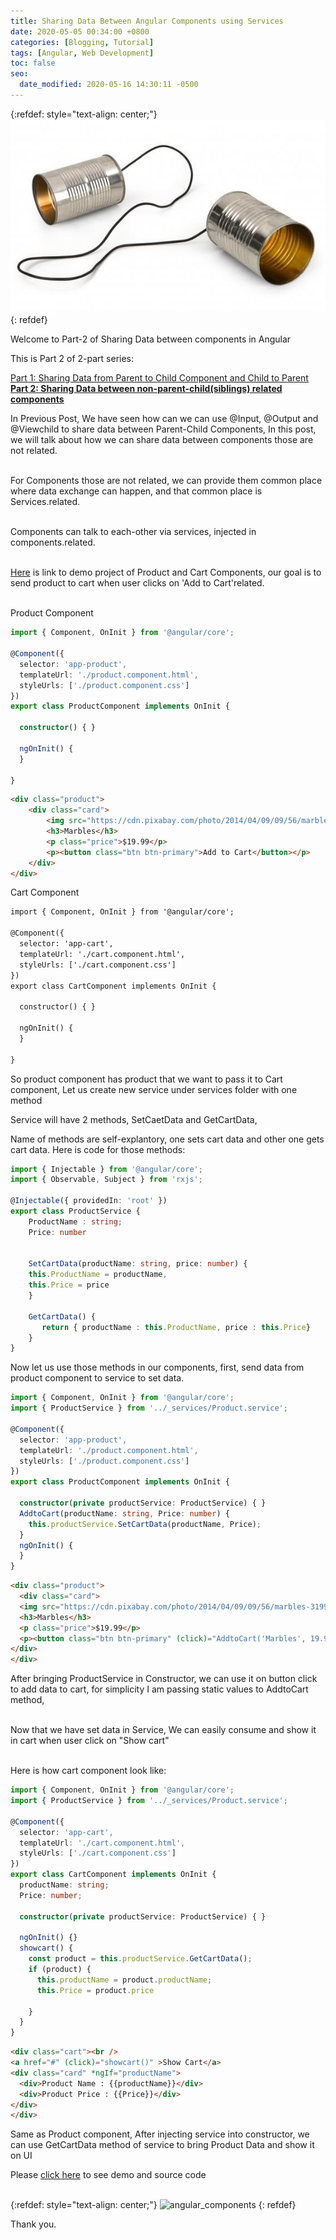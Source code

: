 ```yaml
---
title: Sharing Data Between Angular Components using Services
date: 2020-05-05 00:34:00 +0800
categories: [Blogging, Tutorial]
tags: [Angular, Web Development]
toc: false
seo:
  date_modified: 2020-05-16 14:30:11 -0500
---
```

{:refdef: style="text-align: center;"}
![upload-image](/assets/img/commons/Angular_Components.jpg)
{: refdef}

Welcome to Part-2 of Sharing Data between components in Angular <br> 

This is Part 2 of 2-part series:        <br>


[Part 1: Sharing Data from Parent to Child Component and Child to Parent](http://pushpk.com/posts/Sharing-Data-Between-Angular-Components/)
**[Part 2: Sharing Data between non-parent-child(siblings) related components](http://pushpk.com/posts/Sharing-Data-Between-Angular-Components-2/)**    


In Previous Post, We have seen how can we can use @Input, @Output and @Viewchild to share data between Parent-Child Components, In this post, we will talk about how we can share data between components those are not related. <br><br>

For Components those are not related, we can provide them common place where data exchange can happen, and that common place is Services.related. <br><br>

Components can talk to each-other via services, injected in components.related. <br><br>

[Here](https://stackblitz.com/edit/angular-communicating-between-components-using-services) is link to demo project of Product and Cart Components, our goal is to send product to cart when user clicks on 'Add to Cart'related. <br><br>

Product Component

```typescript
import { Component, OnInit } from '@angular/core';

@Component({
  selector: 'app-product',
  templateUrl: './product.component.html',
  styleUrls: ['./product.component.css']
})
export class ProductComponent implements OnInit {

  constructor() { }

  ngOnInit() {
  }

}
```

```html
<div class="product">
	<div class="card">
		<img src="https://cdn.pixabay.com/photo/2014/04/09/09/56/marbles-319938_960_720.jpg" alt="Denim Jeans" style="width:100%">
		<h3>Marbles</h3>
		<p class="price">$19.99</p>
		<p><button class="btn btn-primary">Add to Cart</button></p>
	</div>
</div>
```

Cart Component

```html
import { Component, OnInit } from '@angular/core';

@Component({
  selector: 'app-cart',
  templateUrl: './cart.component.html',
  styleUrls: ['./cart.component.css']
})
export class CartComponent implements OnInit {

  constructor() { }

  ngOnInit() {
  }

}
```

So product component has  product that we want to pass it to Cart component, Let us create new service under services folder with one method

Service will have 2 methods, SetCaetData and GetCartData, 

Name of methods are self-explantory, one sets cart data and other one gets cart data. Here is code for those methods:

```typescript
import { Injectable } from '@angular/core';
import { Observable, Subject } from 'rxjs';

@Injectable({ providedIn: 'root' })
export class ProductService {
    ProductName : string;
    Price: number


    SetCartData(productName: string, price: number) {
    this.ProductName = productName,
    this.Price = price
    }

    GetCartData() {
       return { productName : this.ProductName, price : this.Price}
    }
}
```

Now let us use those methods in our components, first, send data from product component to service to set data.

```typescript
import { Component, OnInit } from '@angular/core';
import { ProductService } from '../_services/Product.service';

@Component({
  selector: 'app-product',
  templateUrl: './product.component.html',
  styleUrls: ['./product.component.css']
})
export class ProductComponent implements OnInit {

  constructor(private productService: ProductService) { }
  AddtoCart(productName: string, Price: number) {
    this.productService.SetCartData(productName, Price);
  }
  ngOnInit() {
  }
}
```

```html
<div class="product">
  <div class="card">
  <img src="https://cdn.pixabay.com/photo/2014/04/09/09/56/marbles-319938_960_720.jpg" alt="Denim Jeans" style="width:100%">
  <h3>Marbles</h3>
  <p class="price">$19.99</p>
  <p><button class="btn btn-primary" (click)="AddtoCart('Marbles', 19.99)">Add to Cart</button></p>
</div>
</div>
```
After bringing ProductService in Constructor, we can use it  on button click to add data to cart, for simplicity I am passing static values to AddtoCart method, <br><br>

Now that we have set data in Service, We can easily consume and show it in cart when user click on "Show cart" <br><br>

Here is how cart component look like: 

```typescript
import { Component, OnInit } from '@angular/core';
import { ProductService } from '../_services/Product.service';

@Component({
  selector: 'app-cart',
  templateUrl: './cart.component.html',
  styleUrls: ['./cart.component.css']
})
export class CartComponent implements OnInit {
  productName: string;
  Price: number;

  constructor(private productService: ProductService) { }

  ngOnInit() {}
  showcart() {
    const product = this.productService.GetCartData();
    if (product) {
      this.productName = product.productName;
      this.Price = product.price

    }
  }
}
```

```html
<div class="cart"><br />
<a href="#" (click)="showcart()" >Show Cart</a>
<div class="card" *ngIf="productName">
  <div>Product Name : {{productName}}</div>
  <div>Product Price : {{Price}}</div>
</div>
</div>
```

Same as Product component, After injecting service into constructor, we can use GetCartData method of service to bring Product Data and show it on UI

Please [click here](https://stackblitz.com/edit/angular-communicating-between-components-using-services) to see demo and source code  <br><br>


{:refdef: style="text-align: center;"}
![angular_components](/assets/img/commons/angular_components.gif)
{: refdef}   


Thank you.